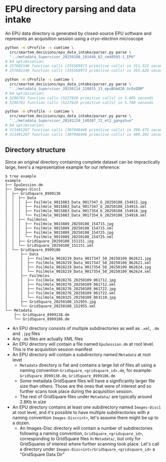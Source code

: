 # EPU directory parsing and data intake

An EPU data directory is generated by closed-source EPU software and represents an acquisition session
using a cryo-electron microscope

```bash
python -m cProfile -s cumtime \
  src/smartem_decisions/epu_data_intake/parser.py parse \
  "../metadata_Supervisor_20250108_101446_62_cm40593-1_EPU"
# b4 optimisation:
# 257602146 function calls (255569973 primitive calls) in 311.322 seconds
# 257602146 function calls (255569973 primitive calls) in 355.626 seconds

python -m cProfile -s cumtime \
  src/smartem_decisions/epu_data_intake/parser.py parse \
  "../metadata_Supervisor_20250114_220855_23_epuBSAd20_GrOxDDM"
# b4 optimisation:
# 5296781 function calls (5227629 primitive calls) in 5.805 seconds
# 5296781 function calls (5227629 primitive calls) in 5.708 seconds

python -m cProfile -s cumtime \
  src/smartem_decisions/epu_data_intake/parser.py parse \
  "../metadata_Supervisor_20241220_140307_72_et2_gangshun"
# b4 optimisation:
# 311491267 function calls (307946446 primitive calls) in 399.475 seconds
# 311491267 function calls (307946446 primitive calls) in 409.302 seconds
```

## Directory structure

Since an original directory containing complete dataset can be impractically large, here's a representative
example for our reference:

```
$ tree example
example
├── EpuSession.dm
├── Images-Disc1
│  ├── GridSquare_8999138
│  │  ├── Data
│  │  │  ├── FoilHole_9015883_Data_9017347_6_20250108_154915.jpg
│  │  │  ├── FoilHole_9015883_Data_9017347_6_20250108_154915.xml
│  │  │  ├── FoilHole_9015883_Data_9017354_6_20250108_154918.jpg
│  │  │  └── FoilHole_9015883_Data_9017354_6_20250108_154918.xml
│  │  ├── FoilHoles
│  │  │  ├── FoilHole_9015889_20250108_154715.jpg
│  │  │  ├── FoilHole_9015889_20250108_154715.xml
│  │  │  ├── FoilHole_9015889_20250108_154725.jpg
│  │  │  └── FoilHole_9015889_20250108_154725.xml
│  │  ├── GridSquare_20250108_151151.jpg
│  │  └── GridSquare_20250108_151151.xml
│  └── GridSquare_8999186
│      ├── Data
│      │  ├── FoilHole_9028219_Data_9017347_50_20250109_062621.jpg
│      │  ├── FoilHole_9028219_Data_9017347_50_20250109_062621.xml
│      │  ├── FoilHole_9028219_Data_9017354_50_20250109_062624.jpg
│      │  └── FoilHole_9028219_Data_9017354_50_20250109_062624.xml
│      ├── FoilHoles
│      │  ├── FoilHole_9028276_20250109_061712.jpg
│      │  ├── FoilHole_9028276_20250109_061712.xml
│      │  ├── FoilHole_9028276_20250109_061722.jpg
│      │  ├── FoilHole_9028276_20250109_061722.xml
│      │  └── FoilHole_9028325_20250109_063110.jpg
│      ├── GridSquare_20250108_152955.jpg
│      └── GridSquare_20250108_152955.xml
└── Metadata
    ├── GridSquare_8999138.dm
    └── GridSquare_8999186.dm
```

- An EPU directory consists of multiple subdirectories as well as `.xml`, `.dm` and `.jpg` files
- Any `.dm` files are actually XML files
- An EPU directory will contain a file named `EpuSession.dm` at root level.
  This is the acquisition session manifest
- An EPU directory will contain a subdirectory named `Metadata` at root level
  - `Metadata` directory is flat and contains a large list of files all using a naming convention
    `GridSquare_<gridsquare_id>.dm`, for example: `GridSquare_8999138.dm`, `GridSquare_8999186.dm`
  - Some metadata GridSquare files will have a significantly larger file size than others. Those are the ones
    that were of interest and so further scans took place during the acquisition session.
  - The rest of GridSquare files under `Metadata/` are typically around 2.8Kb in size
- An EPU directory contains at least one subdirectory named `Images-Disc1` at root level,
  and it's possible to have multiple subdirectories with a naming convention `Images-Disc<int>`, let's assume
  there might be up to a dozen.
  - An Images-Disc<int> directory will contain a number of subdirectories following a naming convention,
    `GridSquare_<gridsquare_id>`, corresponding to GridSquare files in `Metadata/`, but only for GridSquares of interest
    where further scanning took place. Let's call a directory under `Images-Disc<int>/GridSquare_<gridsquare_id>` a
    "GridSquare Data Dir"
